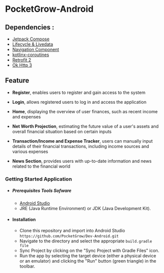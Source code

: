 # PocketGrow-Android

## Dependencies :
  - [Jetpack Compose](https://developer.android.com/jetpack/compose)
  - [Lifecycle & Livedata](https://developer.android.com/jetpack/androidx/releases/lifecycle)
  - [Navigation Component](https://developer.android.com/jetpack/androidx/releases/navigation)
  - [kotlinx-coroutines](https://developer.android.com/kotlin/coroutines)    
  - [Retrofit 2](https://square.github.io/retrofit/)     
  - [Ok Http 3](https://square.github.io/okhttp/) 

 ## Feature
 
 - **Register**, enables users to register and gain access to the system

 - **Login**, allows registered users to log in and access the application

 - **Home**, displaying the overview of user finances, such as recent income and expenses
 
 - **Net Worth Projection**, estimating the future value of a user's assets and overall financial situation based on certain inputs

 - **Transaction/Income and Expense Tracker**, users can manually input details of their financial transactions, including income sources and various expenses

 - **News Section**, provides users with up-to-date information and news related to the financial world

### Getting Started Application
  - ##### Prerequisites Tools Sofware
      - [Android Studio](https://developer.android.com/studio)
      - JRE (Java Runtime Environment) or JDK (Java Development Kit).

  - #### Installation
     - Clone this repository and import into Android Studio    
            ```
               https://github.com/PocketGrow/Dev-Android.git
            ```
     - Navigate to the directory and select the appropriate `build.gradle file`
     - Sync Project by clicking on the "Sync Project with Gradle Files" icon.
     - Run the app by selecting the target device (either a physical device or an emulator) and clicking the "Run" button (green triangle) in the toolbar.
